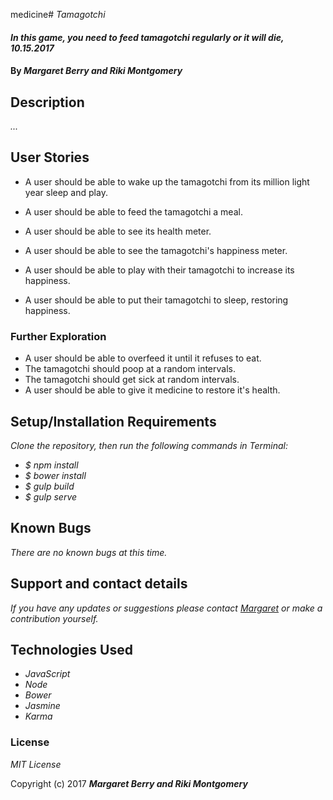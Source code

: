 medicine# _Tamagotchi_

#### _In this game, you need to feed tamagotchi regularly or it will die, 10.15.2017_

#### By _**Margaret Berry and Riki Montgomery**_

## Description

_..._


## User Stories
* A user should be able to wake up the tamagotchi from its million light year sleep and play.

* A user should be able to feed the tamagotchi a meal.
* A user should be able to see its health meter.
* A user should be able to see the tamagotchi's happiness meter.
* A user should be able to play with their tamagotchi to increase its happiness.
* A user should be able to put their tamagotchi to sleep, restoring happiness.

### Further Exploration
* A user should be able to overfeed it until it refuses to eat.
* The tamagotchi should poop at a random intervals.
* The tamagotchi should get sick at random intervals.
* A user should be able to give it medicine to restore it's health.

## Setup/Installation Requirements

_Clone the repository, then run the following commands in Terminal:_

* _$ npm install_
* _$ bower install_
* _$ gulp build_
* _$ gulp serve_

## Known Bugs

_There are no known bugs at this time._

## Support and contact details

_If you have any updates or suggestions please contact [Margaret] or make a contribution yourself._

[Margaret]: mailto:margaretshelaghmcgovern@gmail.com

## Technologies Used

* _JavaScript_
* _Node_
* _Bower_
* _Jasmine_
* _Karma_

### License

*MIT License*

Copyright (c) 2017 **_Margaret Berry and Riki Montgomery_**
